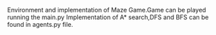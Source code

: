 Environment and implementation of Maze Game.Game can be played running the main.py
Implementation of A* search,DFS and BFS can be found in agents.py file.

